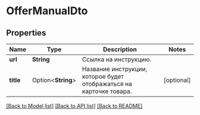 # OfferManualDto

## Properties

Name | Type | Description | Notes
------------ | ------------- | ------------- | -------------
**url** | **String** | Ссылка на инструкцию. | 
**title** | Option<**String**> | Название инструкции, которое будет отображаться на карточке товара.  | [optional]

[[Back to Model list]](../README.md#documentation-for-models) [[Back to API list]](../README.md#documentation-for-api-endpoints) [[Back to README]](../README.md)


